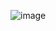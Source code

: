 ![image](https://github.com/tgmeser/Netflix-Jetpack-Compose-Design/assets/78986854/97027f36-e9ab-4de0-b3f3-4b3a7bb0d53e)
